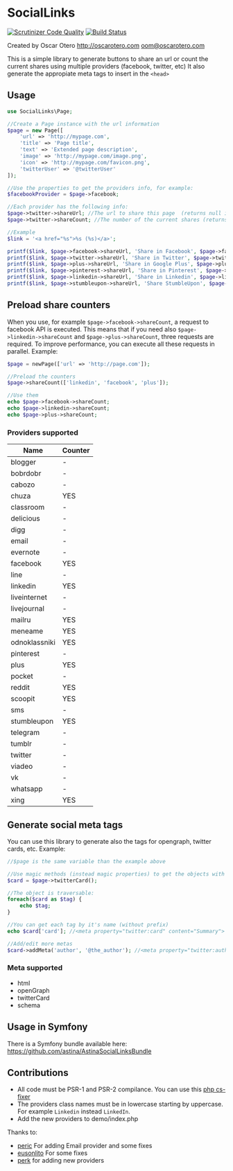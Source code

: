 # SocialLinks

[![Scrutinizer Code Quality](https://scrutinizer-ci.com/g/oscarotero/social-links/badges/quality-score.png?b=master)](https://scrutinizer-ci.com/g/oscarotero/social-links/?branch=master)
[![Build Status](https://travis-ci.org/oscarotero/social-links.svg?branch=master)](https://travis-ci.org/oscarotero/social-links)

Created by Oscar Otero <http://oscarotero.com> <oom@oscarotero.com>

This is a simple library to generate buttons to share an url or count the current shares using multiple providers (facebook, twitter, etc)
It also generate the appropiate meta tags to insert in the `<head>`

## Usage

```php
use SocialLinks\Page;

//Create a Page instance with the url information
$page = new Page([
    'url' => 'http://mypage.com',
    'title' => 'Page title',
    'text' => 'Extended page description',
    'image' => 'http://mypage.com/image.png',
    'icon' => 'http://mypage.com/favicon.png',
    'twitterUser' => '@twitterUser'
]);

//Use the properties to get the providers info, for example:
$facebookProvider = $page->facebook;

//Each provider has the following info:
$page->twitter->shareUrl; //The url to share this page  (returns null if is not available)
$page->twitter->shareCount; //The number of the current shares (returns null if is not available)

//Example
$link = '<a href="%s">%s (%s)</a>';

printf($link, $page->facebook->shareUrl, 'Share in Facebook', $page->facebook->shareCount);
printf($link, $page->twitter->shareUrl, 'Share in Twitter', $page->twitter->shareCount);
printf($link, $page->plus->shareUrl, 'Share in Google Plus', $page->plus->shareCount);
printf($link, $page->pinterest->shareUrl, 'Share in Pinterest', $page->pinterest->shareCount);
printf($link, $page->linkedin->shareUrl, 'Share in Linkedin', $page->linkedin->shareCount);
printf($link, $page->stumbleupon->shareUrl, 'Share StumbleUpon', $page->stumbleupon->shareCount);
```

## Preload share counters

When you use, for example `$page->facebook->shareCount`, a request to facebook API is executed. This means that if you need also `$page->linkedin->shareCount` and `$page->plus->shareCount`, three requests are required. To improve performance, you can execute all these requests in parallel. Example:

```php
$page = newPage(['url' => 'http://page.com']);

//Preload the counters
$page->shareCount(['linkedin', 'facebook', 'plus']);

//Use them
echo $page->facebook->shareCount;
echo $page->linkedin->shareCount;
echo $page->plus->shareCount;
```

### Providers supported

Name            | Counter
----------------|--------
blogger         |  -
bobrdobr        |  -
cabozo          |  -
chuza           | YES
classroom       |  -
delicious       |  -
digg            |  -
email           |  -
evernote        |  -
facebook        | YES
line            |  -
linkedin        | YES
liveinternet    |  -
livejournal     |  -
mailru          | YES
meneame         | YES
odnoklassniki   | YES
pinterest       |  -
plus            | YES
pocket          |  -
reddit          | YES
scoopit         | YES
sms             |  -
stumbleupon     | YES
telegram        |  -
tumblr          |  -
twitter         |  -
viadeo          |  -
vk              |  -
whatsapp        |  -
xing            | YES


## Generate social meta tags

You can use this library to generate also the tags for opengraph, twitter cards, etc. Example:

```php
//$page is the same variable than the example above

//Use magic methods (instead magic properties) to get the objects with specific metas:
$card = $page->twitterCard();

//The object is traversable:
foreach($card as $tag) {
    echo $tag;
}

//You can get each tag by it's name (without prefix)
echo $card['card']; //<meta property="twitter:card" content="Summary">

//Add/edit more metas
$card->addMeta('author', '@the_author'); //<meta property="twitter:author" content="@the_autor">
```

### Meta supported

* html
* openGraph
* twitterCard
* schema

## Usage in Symfony

There is a Symfony bundle available here: https://github.com/astina/AstinaSocialLinksBundle

## Contributions

* All code must be PSR-1 and PSR-2 compilance. You can use this [php cs-fixer](http://cs.sensiolabs.org/)
* The providers class names must be in lowercase starting by uppercase. For example `Linkedin` instead `LinkedIn`.
* Add the new providers to demo/index.php

Thanks to:

* [peric](https://github.com/peric) For adding Email provider and some fixes
* [eusonlito](https://github.com/eusonlito) For some fixes
* [perk](https://github.com/perk11) for adding new providers
